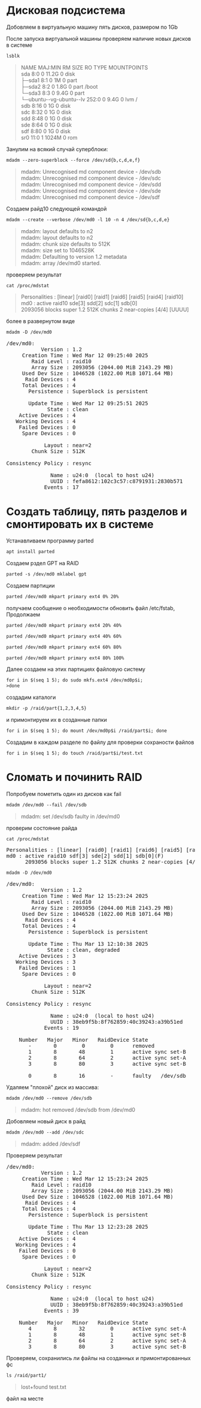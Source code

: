 # Дисковая подсистема
Добовляем в виртуальную машину пять дисков, размером по 1Gb

После запуска виртуальной машины проверяем наличие новых дисков в системе
```htm
lsblk
```
>NAME                      MAJ:MIN RM  SIZE RO TYPE MOUNTPOINTS  
sda                         8:0    0 11.2G  0 disk  
├─sda1                      8:1    0    1M  0 part  
├─sda2                      8:2    0  1.8G  0 part /boot  
└─sda3                      8:3    0  9.4G  0 part   
  └─ubuntu--vg-ubuntu--lv 252:0    0  9.4G  0 lvm  /  
sdb                         8:16   0    1G  0 disk   
sdc                         8:32   0    1G  0 disk   
sdd                         8:48   0    1G  0 disk   
sde                         8:64   0    1G  0 disk   
sdf                         8:80   0    1G  0 disk   
sr0                        11:0    1 1024M  0 rom    

Занулим на всякий случай суперблоки:
```htm
mdadm --zero-superblock --force /dev/sd{b,c,d,e,f}
```
>mdadm: Unrecognised md component device - /dev/sdb  
mdadm: Unrecognised md component device - /dev/sdc   
mdadm: Unrecognised md component device - /dev/sdd  
mdadm: Unrecognised md component device - /dev/sde  
mdadm: Unrecognised md component device - /dev/sdf  

Создаем райд10 следующей командой
```htm
mdadm --create --verbose /dev/md0 -l 10 -n 4 /dev/sd{b,c,d,e}
```
>mdadm: layout defaults to n2  
mdadm: layout defaults to n2  
mdadm: chunk size defaults to 512K  
mdadm: size set to 1046528K  
mdadm: Defaulting to version 1.2 metadata  
mdadm: array /dev/md0 started.  

проверяем результат
```htm
cat /proc/mdstat
```
>Personalities : [linear] [raid0] [raid1] [raid6] [raid5] [raid4] [raid10]   
md0 : active raid10 sde[3] sdd[2] sdc[1] sdb[0]  
      2093056 blocks super 1.2 512K chunks 2 near-copies [4/4] [UUUU]

более в развернутом виде
```htm
mdadm -D /dev/md0
```
<pre>/dev/md0:
           Version : 1.2
     Creation Time : Wed Mar 12 09:25:40 2025
        Raid Level : raid10
        Array Size : 2093056 (2044.00 MiB 2143.29 MB)
     Used Dev Size : 1046528 (1022.00 MiB 1071.64 MB)
      Raid Devices : 4
     Total Devices : 4
       Persistence : Superblock is persistent

       Update Time : Wed Mar 12 09:25:51 2025
             State : clean 
    Active Devices : 4
   Working Devices : 4
    Failed Devices : 0
     Spare Devices : 0

            Layout : near=2
        Chunk Size : 512K

Consistency Policy : resync

              Name : u24:0  (local to host u24)
              UUID : fefa8612:102c3c57:c8791931:2830b571
            Events : 17
</pre>

# Создать таблицу, пять разделов и смонтировать их в системе

Устанавливаем программу parted
```htm
apt install parted
```
Создаем рздел GPT на RAID
```htm
parted -s /dev/md0 mklabel gpt
```
Создаем партиции
```htm
parted /dev/md0 mkpart primary ext4 0% 20%
```
получаем сообщение о необходимости обновить файл /etc/fstab, Продолжаем
```htm
parted /dev/md0 mkpart primary ext4 20% 40%
```
```htm
parted /dev/md0 mkpart primary ext4 40% 60%
```
```htm
parted /dev/md0 mkpart primary ext4 60% 80%
```
```htm
parted /dev/md0 mkpart primary ext4 80% 100%
```
Далее cоздаем на этих партициях файловую систему
```htm
for i in $(seq 1 5); do sudo mkfs.ext4 /dev/md0p$i; 
>done
```
создадим каталоги
```htm
mkdir -p /raid/part{1,2,3,4,5}
```
и примонтируем их в созданные папки
```htm
for i in $(seq 1 5); do mount /dev/md0p$i /raid/part$i; done
```
Создадим в каждом разделе по файлу для проверки сохраности файлов
```htm
for i in $(seq 1 5); do touch /raid/part$i/test.txt
```
# Сломать и починить RAID
Попробуем пометить один из дисков как fail 
```htm
mdadm /dev/md0 --fail /dev/sdb
```
>mdadm: set /dev/sdb faulty in /dev/md0

проверим состояние райда
```htm
cat /proc/mdstat
```
<pre>Personalities : [linear] [raid0] [raid1] [raid6] [raid5] [raid4] [raid10] 
md0 : active raid10 sdf[3] sde[2] sdd[1] sdb[0](F)
      2093056 blocks super 1.2 512K chunks 2 near-copies [4/3] [_UUU]
</pre>

```htm
mdadm -D /dev/md0
```
<pre>/dev/md0:
           Version : 1.2
     Creation Time : Wed Mar 12 15:23:24 2025
        Raid Level : raid10
        Array Size : 2093056 (2044.00 MiB 2143.29 MB)
     Used Dev Size : 1046528 (1022.00 MiB 1071.64 MB)
      Raid Devices : 4
     Total Devices : 4
       Persistence : Superblock is persistent

       Update Time : Thu Mar 13 12:10:38 2025
             State : clean, degraded 
    Active Devices : 3
   Working Devices : 3
    Failed Devices : 1
     Spare Devices : 0

            Layout : near=2
        Chunk Size : 512K

Consistency Policy : resync

              Name : u24:0  (local to host u24)
              UUID : 38eb9f5b:8f762859:40c39243:a39b51ed
            Events : 19

    Number   Major   Minor   RaidDevice State
       -       0        0        0      removed
       1       8       48        1      active sync set-B   /dev/sdd
       2       8       64        2      active sync set-A   /dev/sde
       3       8       80        3      active sync set-B   /dev/sdf

       0       8       16        -      faulty   /dev/sdb
</pre>

Удаляем "плохой" диск из массива:
```htm
mdadm /dev/md0 --remove /dev/sdb
```
>mdadm: hot removed /dev/sdb from /dev/md0

Добовляем новый диск в райд
```htm
mdadm /dev/md0 --add /dev/sdc
```
>mdadm: added /dev/sdf

Проверяем результат

<pre>/dev/md0:
           Version : 1.2
     Creation Time : Wed Mar 12 15:23:24 2025
        Raid Level : raid10
        Array Size : 2093056 (2044.00 MiB 2143.29 MB)
     Used Dev Size : 1046528 (1022.00 MiB 1071.64 MB)
      Raid Devices : 4
     Total Devices : 4
       Persistence : Superblock is persistent

       Update Time : Thu Mar 13 12:23:28 2025
             State : clean 
    Active Devices : 4
   Working Devices : 4
    Failed Devices : 0
     Spare Devices : 0

            Layout : near=2
        Chunk Size : 512K

Consistency Policy : resync

              Name : u24:0  (local to host u24)
              UUID : 38eb9f5b:8f762859:40c39243:a39b51ed
            Events : 39

    Number   Major   Minor   RaidDevice State
       4       8       32        0      active sync set-A   /dev/sdc
       1       8       48        1      active sync set-B   /dev/sdd
       2       8       64        2      active sync set-A   /dev/sde
       3       8       80        3      active sync set-B   /dev/sdf
</pre>

Проверяем, сохранились ли файлы на созданных и примонтированных фс
```htm
ls /raid/part1/
```
>lost+found  test.txt

файл на месте
